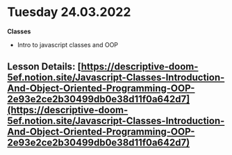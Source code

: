 # Tuesday 24.03.2022
  
  **Classes**
   - Intro to javascript classes and OOP
   

  **Lesson Details:** 
[https://descriptive-doom-5ef.notion.site/Javascript-Classes-Introduction-And-Object-Oriented-Programming-OOP-2e93e2ce2b30499db0e38d11f0a642d7](https://descriptive-doom-5ef.notion.site/Javascript-Classes-Introduction-And-Object-Oriented-Programming-OOP-2e93e2ce2b30499db0e38d11f0a642d7)
---

 